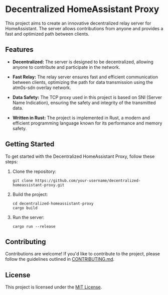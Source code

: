 # Decentralized HomeAssistant Proxy

This project aims to create an innovative decentralized relay server for HomeAssistant. The server allows contributions from anyone and provides a fast and optimized path between clients.

## Features

- **Decentralized:** The server is designed to be decentralized, allowing anyone to contribute and participate in the network.

- **Fast Relay:** The relay server ensures fast and efficient communication between clients, optimizing the path for data transmission using the atm0s-sdn overlay network.

- **Data Safety:** The TCP proxy used in this project is based on SNI (Server Name Indication), ensuring the safety and integrity of the transmitted data.

- **Written in Rust:** The project is implemented in Rust, a modern and efficient programming language known for its performance and memory safety.

## Getting Started

To get started with the Decentralized HomeAssistant Proxy, follow these steps:

1. Clone the repository:

    ```shell
    git clone https://github.com/your-username/decentralized-homeassistant-proxy.git
    ```

2. Build the project:

    ```shell
    cd decentralized-homeassistant-proxy
    cargo build
    ```

3. Run the server:

    ```shell
    cargo run --release
    ```

## Contributing

Contributions are welcome! If you'd like to contribute to the project, please follow the guidelines outlined in [CONTRIBUTING.md](CONTRIBUTING.md).

## License

This project is licensed under the [MIT License](LICENSE).
